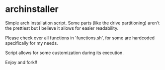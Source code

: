 # archinstaller
Simple arch installation script. Some parts (like the drive partitioning) aren't the prettiest but I believe it allows for easier readability.


Please check over all functions in 'functions.sh', for some are hardcoded specifically for my needs.

Script allows for some customization during its execution.

Enjoy and fork!!
